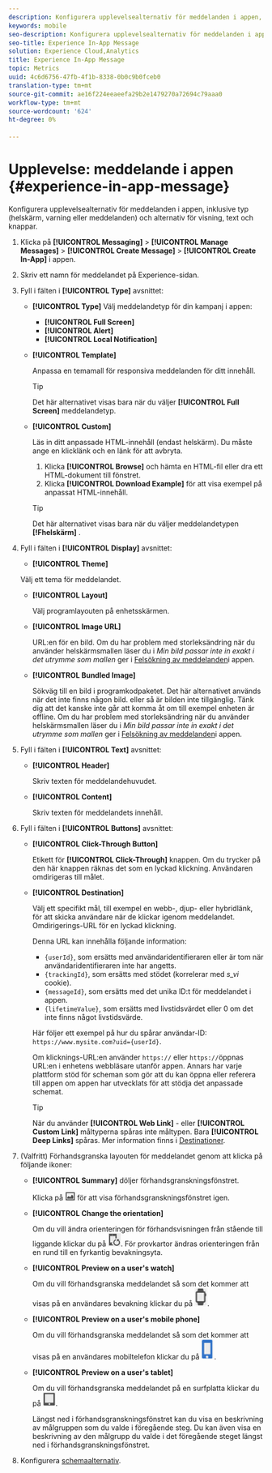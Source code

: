 ```yaml
---
description: Konfigurera upplevelsealternativ för meddelanden i appen, inklusive typ (helskärm, varning eller meddelanden) och alternativ för visning, text och knappar.
keywords: mobile
seo-description: Konfigurera upplevelsealternativ för meddelanden i appen, inklusive typ (helskärm, varning eller meddelanden) och alternativ för visning, text och knappar.
seo-title: Experience In-App Message
solution: Experience Cloud,Analytics
title: Experience In-App Message
topic: Metrics
uuid: 4c6d6756-47fb-4f1b-8338-0b0c9b0fceb0
translation-type: tm+mt
source-git-commit: ae16f224eeaeefa29b2e1479270a72694c79aaa0
workflow-type: tm+mt
source-wordcount: '624'
ht-degree: 0%

---
```



# Upplevelse: meddelande i appen {#experience-in-app-message}

Konfigurera upplevelsealternativ för meddelanden i appen, inklusive typ (helskärm, varning eller meddelanden) och alternativ för visning, text och knappar.

1. Klicka på **[!UICONTROL Messaging]** > **[!UICONTROL Manage Messages]** > **[!UICONTROL Create Message]** > **[!UICONTROL Create In-App]** i appen.
1. Skriv ett namn för meddelandet på Experience-sidan.
1. Fyll i fälten i **[!UICONTROL Type]** avsnittet:

   * **[!UICONTROL Type]**
Välj meddelandetyp för din kampanj i appen:

      * **[!UICONTROL Full Screen]**
      * **[!UICONTROL Alert]**
      * **[!UICONTROL Local Notification]**
   * **[!UICONTROL Template]**

      Anpassa en temamall för responsiva meddelanden för ditt innehåll.

      >[!TIP]
      >
      >Det här alternativet visas bara när du väljer **[!UICONTROL Full Screen]** meddelandetyp.

   * **[!UICONTROL Custom]**

      Läs in ditt anpassade HTML-innehåll (endast helskärm). Du måste ange en klicklänk och en länk för att avbryta.

      1. Klicka **[!UICONTROL Browse]** och hämta en HTML-fil eller dra ett HTML-dokument till fönstret.
      1. Klicka **[!UICONTROL Download Example]** för att visa exempel på anpassat HTML-innehåll.

      >[!TIP]
      >
      >Det här alternativet visas bara när du väljer meddelandetypen **[!Fhelskärm]** .



1. Fyll i fälten i **[!UICONTROL Display]** avsnittet:

   * **[!UICONTROL Theme]**

   Välj ett tema för meddelandet.

   * **[!UICONTROL Layout]**

      Välj programlayouten på enhetsskärmen.

   * **[!UICONTROL Image URL]**

      URL:en för en bild. Om du har problem med storleksändring när du använder helskärmsmallen läser du i *Min bild passar inte in exakt i det utrymme som mallen* ger i [Felsökning av meddelanden](/help/using/in-app-messaging/t-in-app-message/in-apps-ts.md)i appen.

   * **[!UICONTROL Bundled Image]**

      Sökväg till en bild i programkodpaketet. Det här alternativet används när det inte finns någon bild. eller så är bilden inte tillgänglig. Tänk dig att det kanske inte går att komma åt om till exempel enheten är offline. Om du har problem med storleksändring när du använder helskärmsmallen läser du i *Min bild passar inte in exakt i det utrymme som mallen* ger i [Felsökning av meddelanden](/help/using/in-app-messaging/t-in-app-message/in-apps-ts.md)i appen.


1. Fyll i fälten i **[!UICONTROL Text]** avsnittet:

   * **[!UICONTROL Header]**

      Skriv texten för meddelandehuvudet.

   * **[!UICONTROL Content]**

      Skriv texten för meddelandets innehåll.

1. Fyll i fälten i **[!UICONTROL Buttons]** avsnittet:

   * **[!UICONTROL Click-Through Button]**

      Etikett för **[!UICONTROL Click-Through]** knappen. Om du trycker på den här knappen räknas det som en lyckad klickning. Användaren omdirigeras till målet.

   * **[!UICONTROL Destination]**

      Välj ett specifikt mål, till exempel en webb-, djup- eller hybridlänk, för att skicka användare när de klickar igenom meddelandet. Omdirigerings-URL för en lyckad klickning.

      Denna URL kan innehålla följande information:

      * `{userId}`, som ersätts med användaridentifieraren eller är tom när användaridentifieraren inte har angetts.
      * `{trackingId}`, som ersätts med stödet (korrelerar med *s_vi* cookie).
      * `{messageId}`, som ersätts med det unika ID:t för meddelandet i appen.
      * `{lifetimeValue}`, som ersätts med livstidsvärdet eller 0 om det inte finns något livstidsvärde.

      Här följer ett exempel på hur du spårar användar-ID: `https://www.mysite.com?uid={userId}`.

      Om klicknings-URL:en använder `https://` eller `https://`öppnas URL:en i enhetens webbläsare utanför appen. Annars har varje plattform stöd för scheman som gör att du kan öppna eller referera till appen om appen har utvecklats för att stödja det anpassade schemat.

      >[!TIP]
      >
      >När du använder **[!UICONTROL Web Link]** - eller **[!UICONTROL Custom Link]** måltyperna spåras inte måltypen. Bara **[!UICONTROL Deep Links]** spåras. Mer information finns i [Destinationer](/help/using/acquisition-main/c-create-destinations.md).


1. (Valfritt) Förhandsgranska layouten för meddelandet genom att klicka på följande ikoner:

   * **[!UICONTROL Summary]** döljer förhandsgranskningsfönstret.

      Klicka på ![Förhandsgranska](assets/icon_preview.png) för att visa förhandsgranskningsfönstret igen.

   * **[!UICONTROL Change the orientation]**

      Om du vill ändra orienteringen för förhandsvisningen från stående till liggande klickar du på ![orientering](assets/icon_orientation.png). För provkartor ändras orienteringen från en rund till en fyrkantig bevakningsyta.

   * **[!UICONTROL Preview on a user's watch]**

      Om du vill förhandsgranska meddelandet så som det kommer att visas på en användares bevakning klickar du på ![bevakningsikonen](assets/icon_watch.png).

   * **[!UICONTROL Preview on a user's mobile phone]**

      Om du vill förhandsgranska meddelandet så som det kommer att visas på en användares mobiltelefon klickar du på ![telefonikonen](assets/icon_phone.png).

   * **[!UICONTROL Preview on a user's tablet]**

      Om du vill förhandsgranska meddelandet på en surfplatta klickar du på ![surfplatteikonen](assets/icon_tablet.png).

      Längst ned i förhandsgranskningsfönstret kan du visa en beskrivning av målgruppen som du valde i föregående steg. Du kan även visa en beskrivning av den målgrupp du valde i det föregående steget längst ned i förhandsgranskningsfönstret.

1. Konfigurera [schemaalternativ](/help/using/in-app-messaging/t-in-app-message/c-schedule-in-app-message.md).
